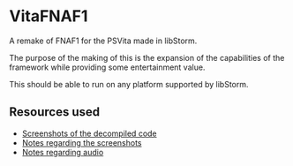 # VitaFNAF1
A remake of FNAF1 for the PSVita made in libStorm.

The purpose of the making of this is the expansion of the capabilities of the framework while providing some entertainment value.

This should be able to run on any platform supported by libStorm.

## Resources used
- [Screenshots of the decompiled code](https://imgur.com/a/xe01I#EB0sLer)
- [Notes regarding the screenshots](https://pastebin.com/N1YZ10Nv)
- [Notes regarding audio](https://pastebin.com/2u0Bpt3B)
